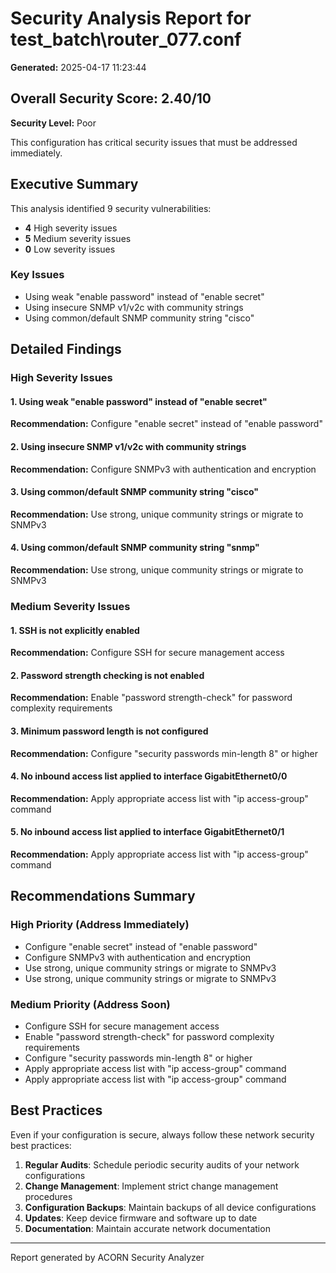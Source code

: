 # Security Analysis Report for test_batch\router_077.conf

**Generated:** 2025-04-17 11:23:44

## Overall Security Score: 2.40/10

**Security Level:** Poor

This configuration has critical security issues that must be addressed immediately.

## Executive Summary

This analysis identified 9 security vulnerabilities:
- **4** High severity issues
- **5** Medium severity issues
- **0** Low severity issues

### Key Issues

- Using weak "enable password" instead of "enable secret"
- Using insecure SNMP v1/v2c with community strings
- Using common/default SNMP community string "cisco"

## Detailed Findings

### High Severity Issues

#### 1. Using weak "enable password" instead of "enable secret"

**Recommendation:** Configure "enable secret" instead of "enable password"

#### 2. Using insecure SNMP v1/v2c with community strings

**Recommendation:** Configure SNMPv3 with authentication and encryption

#### 3. Using common/default SNMP community string "cisco"

**Recommendation:** Use strong, unique community strings or migrate to SNMPv3

#### 4. Using common/default SNMP community string "snmp"

**Recommendation:** Use strong, unique community strings or migrate to SNMPv3

### Medium Severity Issues

#### 1. SSH is not explicitly enabled

**Recommendation:** Configure SSH for secure management access

#### 2. Password strength checking is not enabled

**Recommendation:** Enable "password strength-check" for password complexity requirements

#### 3. Minimum password length is not configured

**Recommendation:** Configure "security passwords min-length 8" or higher

#### 4. No inbound access list applied to interface GigabitEthernet0/0

**Recommendation:** Apply appropriate access list with "ip access-group" command

#### 5. No inbound access list applied to interface GigabitEthernet0/1

**Recommendation:** Apply appropriate access list with "ip access-group" command

## Recommendations Summary

### High Priority (Address Immediately)

- Configure "enable secret" instead of "enable password"
- Configure SNMPv3 with authentication and encryption
- Use strong, unique community strings or migrate to SNMPv3
- Use strong, unique community strings or migrate to SNMPv3

### Medium Priority (Address Soon)

- Configure SSH for secure management access
- Enable "password strength-check" for password complexity requirements
- Configure "security passwords min-length 8" or higher
- Apply appropriate access list with "ip access-group" command
- Apply appropriate access list with "ip access-group" command

## Best Practices

Even if your configuration is secure, always follow these network security best practices:

1. **Regular Audits**: Schedule periodic security audits of your network configurations
2. **Change Management**: Implement strict change management procedures
3. **Configuration Backups**: Maintain backups of all device configurations
4. **Updates**: Keep device firmware and software up to date
5. **Documentation**: Maintain accurate network documentation

---
Report generated by ACORN Security Analyzer
